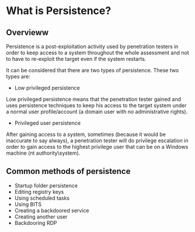 # What is Persistence?

## Overvieww
Persistence is a post-exploitation activity used by penetration testers in order to keep access to a system throughout the whole assessment and not to have to re-exploit the target even if the system restarts.

It can be considered that there are two types of persistence. These two types are:

* Low privileged persistence

Low privileged persistence means that the penetration tester gained and uses persistence techniques to keep his access to the target system under a normal user profile/account (a domain user with no administrative rights).

* Privileged user persistence

After gaining access to a system, sometimes (because it would be inaccurate to say always), a penetration tester will do privilege escalation in order to gain access to the highest privilege user that can be on a Windows machine (nt authority\system).

## Common methods of persistence

* Startup folder persistence
* Editing registry keys
* Using scheduled tasks
* Using BITS
* Creating a backdoored service
* Creating another user
* Backdooring RDP
